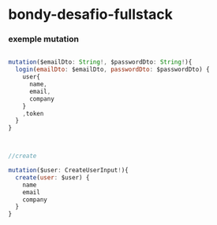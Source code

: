 # bondy-desafio-fullstack

### exemple mutation

```js

mutation($emailDto: String!, $passwordDto: String!){
  login(emailDto: $emailDto, passwordDto: $passwordDto) {
    user{
      name,
      email,
      company
    }
    ,token
  }
}



//create

mutation($user: CreateUserInput!){
  create(user: $user) {
    name
    email
    company
  }
}

``` 